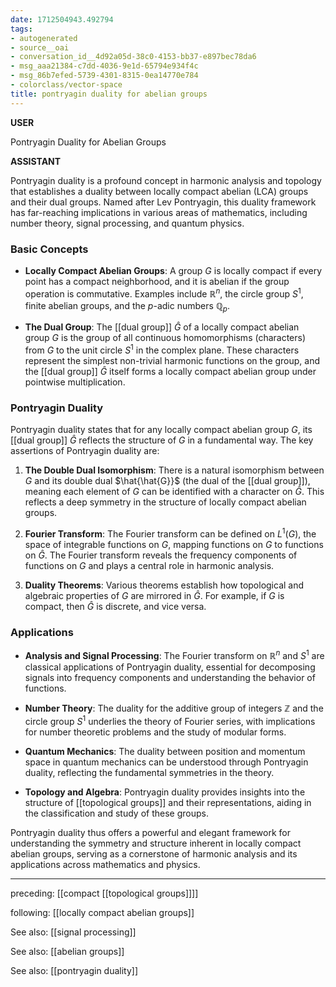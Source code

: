 ```yaml
---
date: 1712504943.492794
tags:
- autogenerated
- source__oai
- conversation_id__4d92a05d-38c0-4153-bb37-e897bec78da6
- msg_aaa21384-c7dd-4036-9e1d-65794e934f4c
- msg_86b7efed-5739-4301-8315-0ea14770e784
- colorclass/vector-space
title: pontryagin duality for abelian groups
---
```


**USER**

Pontryagin Duality for Abelian Groups


**ASSISTANT**

Pontryagin duality is a profound concept in harmonic analysis and topology that establishes a duality between locally compact abelian (LCA) groups and their dual groups. Named after Lev Pontryagin, this duality framework has far-reaching implications in various areas of mathematics, including number theory, signal processing, and quantum physics.

### Basic Concepts

- **Locally Compact Abelian Groups**: A group $G$ is locally compact if every point has a compact neighborhood, and it is abelian if the group operation is commutative. Examples include $\mathbb{R}^n$, the circle group $S^1$, finite abelian groups, and the $p$-adic numbers $\mathbb{Q}_p$.

- **The Dual Group**: The [[dual group]] $\hat{G}$ of a locally compact abelian group $G$ is the group of all continuous homomorphisms (characters) from $G$ to the unit circle $S^1$ in the complex plane. These characters represent the simplest non-trivial harmonic functions on the group, and the [[dual group]] $\hat{G}$ itself forms a locally compact abelian group under pointwise multiplication.

### Pontryagin Duality

Pontryagin duality states that for any locally compact abelian group $G$, its [[dual group]] $\hat{G}$ reflects the structure of $G$ in a fundamental way. The key assertions of Pontryagin duality are:

1. **The Double Dual Isomorphism**: There is a natural isomorphism between $G$ and its double dual $\hat{\hat{G}}$ (the dual of the [[dual group]]), meaning each element of $G$ can be identified with a character on $\hat{G}$. This reflects a deep symmetry in the structure of locally compact abelian groups.

2. **Fourier Transform**: The Fourier transform can be defined on $L^1(G)$, the space of integrable functions on $G$, mapping functions on $G$ to functions on $\hat{G}$. The Fourier transform reveals the frequency components of functions on $G$ and plays a central role in harmonic analysis.

3. **Duality Theorems**: Various theorems establish how topological and algebraic properties of $G$ are mirrored in $\hat{G}$. For example, if $G$ is compact, then $\hat{G}$ is discrete, and vice versa.

### Applications

- **Analysis and Signal Processing**: The Fourier transform on $\mathbb{R}^n$ and $S^1$ are classical applications of Pontryagin duality, essential for decomposing signals into frequency components and understanding the behavior of functions.

- **Number Theory**: The duality for the additive group of integers $\mathbb{Z}$ and the circle group $S^1$ underlies the theory of Fourier series, with implications for number theoretic problems and the study of modular forms.

- **Quantum Mechanics**: The duality between position and momentum space in quantum mechanics can be understood through Pontryagin duality, reflecting the fundamental symmetries in the theory.

- **Topology and Algebra**: Pontryagin duality provides insights into the structure of [[topological groups]] and their representations, aiding in the classification and study of these groups.

Pontryagin duality thus offers a powerful and elegant framework for understanding the symmetry and structure inherent in locally compact abelian groups, serving as a cornerstone of harmonic analysis and its applications across mathematics and physics.


---

preceding: [[compact [[topological groups]]]]  


following: [[locally compact abelian groups]]

See also: [[signal processing]]


See also: [[abelian groups]]


See also: [[pontryagin duality]]